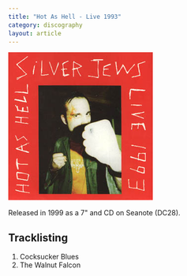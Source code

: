 ```yaml
---
title: "Hot As Hell - Live 1993"
category: discography
layout: article
---
```


![Sleeve](hot-as-hell-live-1993.jpg)

Released in 1999 as a 7" and CD on Seanote (DC28). 

## Tracklisting

1. Cocksucker Blues
1. The Walnut Falcon

